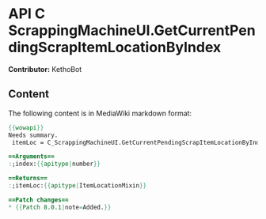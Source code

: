 # API C ScrappingMachineUI.GetCurrentPendingScrapItemLocationByIndex

**Contributor:** KethoBot

## Content

The following content is in MediaWiki markdown format:

```mediawiki
{{wowapi}}
Needs summary.
 itemLoc = C_ScrappingMachineUI.GetCurrentPendingScrapItemLocationByIndex(index)

==Arguments==
:;index:{{apitype|number}}

==Returns==
:;itemLoc:{{apitype|ItemLocationMixin}}

==Patch changes==
* {{Patch 8.0.1|note=Added.}}
```